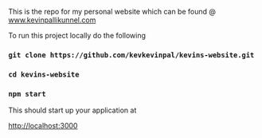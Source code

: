 This is the repo for my personal website which can be found @ www.kevinpallikunnel.com

To run this project locally do the following
### `git clone https://github.com/kevkevinpal/kevins-website.git`
### `cd kevins-website`
### `npm start`

This should start up your application at 

[http://localhost:3000](http://localhost:3000)
